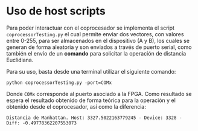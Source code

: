 # Uso de host scripts

Para poder interactuar con el coprocesador se implementa el script `coprocessorTesting.py` el cual permite enviar dos vectores, con valores entre 0-255, para ser almacenados en el dispositivo (A y B), los cuales se generan de forma aleatoria y son enviados a través de puerto serial, como también el envío de un **comando** para solicitar la operación de distancia Euclidiana.

Para su uso, basta desde una terminal utilizar el siguiente comando:
```
python coprocessorTesting.py -port=COMx
```

Donde `COMx` corresponde al puerto asociado a la FPGA. Como resultado se espera el resultado obtenido de forma teórica para la operación y el obtenido desde el coprocesador, así como la diferencia:

```
Distancia de Manhattan. Host: 3327.5022163779245 - Device: 3328 - Diff: -0.49778362207553073

```

